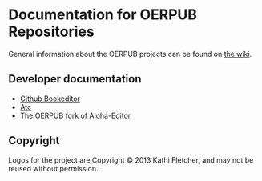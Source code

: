 # Documentation for OERPUB Repositories 

General information about the OERPUB projects can be found on [the wiki](
https://github.com/oerpub/documentation/wiki).

## Developer documentation
* [Github Bookeditor](https://github.com/oerpub/github-bookeditor/blob/master/README.md)
* [Atc](https://github.com/Connexions/atc/blob/master/README.md)
* The OERPUB fork of [Aloha-Editor](https://github.com/oerpub/Aloha-Editor/blob/master/README.md)

## Copyright
Logos for the project are Copyright © 2013 Kathi Fletcher, and may not be
reused without permission.
